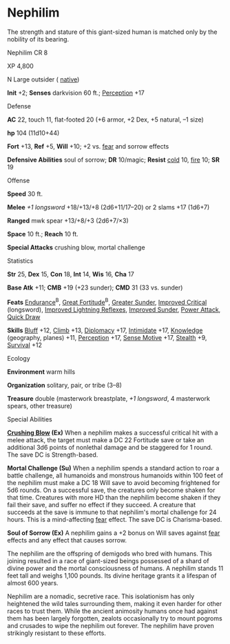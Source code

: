 # Nephilim

The strength and stature of this giant-sized human is matched only by the nobility of its bearing.

Nephilim CR 8

XP 4,800

N Large outsider ( [native](/pathfinderRPG/prd/monsters/creatureTypes.html#_native-subtype))

**Init** +2; **Senses** darkvision 60 ft.; [Perception](/pathfinderRPG/prd/skills/perception.html#_perception) +17

Defense

**AC** 22, touch 11, flat-footed 20 (+6 armor, +2 Dex, +5 natural, –1 size)

**hp** 104 (11d10+44)

**Fort** +13, **Ref** +5, **Will** +10; +2 vs. [fear](/pathfinderRPG/prd/monsters/universalMonsterRules.html#_fear-(su-or-sp)) and sorrow effects

**Defensive Abilities** soul of sorrow; **DR** 10/magic; **Resist** [cold](/pathfinderRPG/prd/monsters/creatureTypes.html#_cold-subtype) 10, [fire](/pathfinderRPG/prd/monsters/creatureTypes.html#_fire-subtype) 10; **SR** 19

Offense

**Speed** 30 ft.

**Melee** _+1 longsword_ +18/+13/+8 (2d6+11/17–20) or 2 slams +17 (1d6+7)

**Ranged** mwk spear +13/+8/+3 (2d6+7/×3)

**Space** 10 ft.; **Reach** 10 ft.

**Special Attacks** crushing blow, mortal challenge

Statistics

**Str** 25, **Dex** 15, **Con** 18, **Int** 14, **Wis** 16, **Cha** 17

**Base Atk** +11; **CMB** +19 (+23 sunder); **CMD** 31 (33 vs. sunder)

**Feats** [Endurance](/pathfinderRPG/prd/feats.html#_endurance)<sup>B</sup>, [Great Fortitude](/pathfinderRPG/prd/feats.html#_great-fortitude)<sup>B</sup>, [Greater Sunder](/pathfinderRPG/prd/feats.html#_greater-sunder), [Improved Critical](/pathfinderRPG/prd/feats.html#_improved-critical) (longsword), [Improved Lightning Reflexes](/pathfinderRPG/prd/feats.html#_improved-lightning-reflexes), [Improved Sunder](/pathfinderRPG/prd/feats.html#_improved-sunder), [Power Attack](/pathfinderRPG/prd/feats.html#_power-attack), [Quick Draw](/pathfinderRPG/prd/feats.html#_quick-draw)

**Skills** [Bluff](/pathfinderRPG/prd/skills/bluff.html#_bluff) +12, [Climb](/pathfinderRPG/prd/skills/climb.html#_climb) +13, [Diplomacy](/pathfinderRPG/prd/skills/diplomacy.html#_diplomacy) +17, [Intimidate](/pathfinderRPG/prd/skills/intimidate.html#_intimidate) +17, [Knowledge](/pathfinderRPG/prd/skills/knowledge.html#_knowledge) (geography, planes) +11, [Perception](/pathfinderRPG/prd/skills/perception.html#_perception) +17, [Sense Motive](/pathfinderRPG/prd/skills/senseMotive.html#_sense-motive) +17, [Stealth](/pathfinderRPG/prd/skills/stealth.html#_stealth) +9, [Survival](/pathfinderRPG/prd/skills/survival.html#_survival) +12

Ecology

**Environment** warm hills

**Organization** solitary, pair, or tribe (3–8)

**Treasure** double (masterwork breastplate, _+1 longsword_, 4 masterwork spears, other treasure)

Special Abilities

**[Crushing Blow](/pathfinderRPG/prd/ultimateCombat/ultimateCombatFeats.html#_crushing-blow) (Ex)** When a nephilim makes a successful critical hit with a melee attack, the target must make a DC 22 Fortitude save or take an additional 3d6 points of nonlethal damage and be staggered for 1 round. The save DC is Strength-based.

**Mortal Challenge (Su)** When a nephilim spends a standard action to roar a battle challenge, all humanoids and monstrous humanoids within 100 feet of the nephilim must make a DC 18 Will save to avoid becoming frightened for 5d6 rounds. On a successful save, the creatures only become shaken for that time. Creatures with more HD than the nephilim become shaken if they fail their save, and suffer no effect if they succeed. A creature that succeeds at the save is immune to that nephilim's mortal challenge for 24 hours. This is a mind-affecting [fear](/pathfinderRPG/prd/monsters/universalMonsterRules.html#_fear-(su-or-sp)) effect. The save DC is Charisma-based.

**Soul of Sorrow (Ex)** A nephilim gains a +2 bonus on Will saves against [fear](/pathfinderRPG/prd/monsters/universalMonsterRules.html#_fear-(su-or-sp)) effects and any effect that causes sorrow.

The nephilim are the offspring of demigods who bred with humans. This joining resulted in a race of giant-sized beings possessed of a shard of divine power and the mortal consciousness of humans. A nephilim stands 11 feet tall and weighs 1,100 pounds. Its divine heritage grants it a lifespan of almost 600 years.

Nephilim are a nomadic, secretive race. This isolationism has only heightened the wild tales surrounding them, making it even harder for other races to trust them. While the ancient animosity humans once had against them has been largely forgotten, zealots occasionally try to mount pogroms and crusades to wipe the nephilim out forever. The nephilim have proven strikingly resistant to these efforts.

